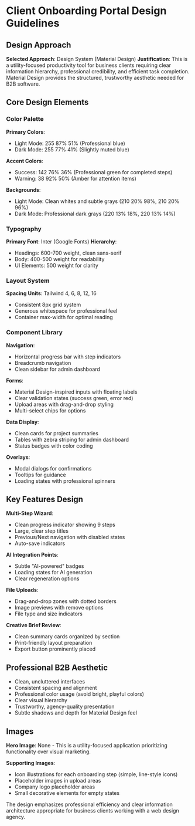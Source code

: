 # Client Onboarding Portal Design Guidelines

## Design Approach
**Selected Approach**: Design System (Material Design)
**Justification**: This is a utility-focused productivity tool for business clients requiring clear information hierarchy, professional credibility, and efficient task completion. Material Design provides the structured, trustworthy aesthetic needed for B2B software.

## Core Design Elements

### Color Palette
**Primary Colors**:
- Light Mode: 255 87% 51% (Professional blue)
- Dark Mode: 255 77% 41% (Slightly muted blue)

**Accent Colors**: 
- Success: 142 76% 36% (Professional green for completed steps)
- Warning: 38 92% 50% (Amber for attention items)

**Backgrounds**:
- Light Mode: Clean whites and subtle grays (210 20% 98%, 210 20% 96%)
- Dark Mode: Professional dark grays (220 13% 18%, 220 13% 14%)

### Typography
**Primary Font**: Inter (Google Fonts)
**Hierarchy**:
- Headings: 600-700 weight, clean sans-serif
- Body: 400-500 weight for readability
- UI Elements: 500 weight for clarity

### Layout System
**Spacing Units**: Tailwind 4, 6, 8, 12, 16
- Consistent 8px grid system
- Generous whitespace for professional feel
- Container max-width for optimal reading

### Component Library

**Navigation**:
- Horizontal progress bar with step indicators
- Breadcrumb navigation
- Clean sidebar for admin dashboard

**Forms**:
- Material Design-inspired inputs with floating labels
- Clear validation states (success green, error red)
- Upload areas with drag-and-drop styling
- Multi-select chips for options

**Data Display**:
- Clean cards for project summaries
- Tables with zebra striping for admin dashboard
- Status badges with color coding

**Overlays**:
- Modal dialogs for confirmations
- Tooltips for guidance
- Loading states with professional spinners

## Key Features Design

**Multi-Step Wizard**:
- Clean progress indicator showing 9 steps
- Large, clear step titles
- Previous/Next navigation with disabled states
- Auto-save indicators

**AI Integration Points**:
- Subtle "AI-powered" badges
- Loading states for AI generation
- Clear regeneration options

**File Uploads**:
- Drag-and-drop zones with dotted borders
- Image previews with remove options
- File type and size indicators

**Creative Brief Review**:
- Clean summary cards organized by section
- Print-friendly layout preparation
- Export button prominently placed

## Professional B2B Aesthetic
- Clean, uncluttered interfaces
- Consistent spacing and alignment
- Professional color usage (avoid bright, playful colors)
- Clear visual hierarchy
- Trustworthy, agency-quality presentation
- Subtle shadows and depth for Material Design feel

## Images
**Hero Image**: None - This is a utility-focused application prioritizing functionality over visual marketing.

**Supporting Images**:
- Icon illustrations for each onboarding step (simple, line-style icons)
- Placeholder images in upload areas
- Company logo placeholder areas
- Small decorative elements for empty states

The design emphasizes professional efficiency and clear information architecture appropriate for business clients working with a web design agency.
